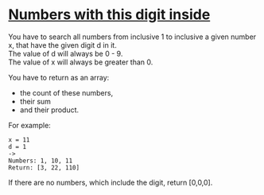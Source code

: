 # [Numbers with this digit inside](https://www.codewars.com/kata/numbers-with-this-digit-inside "https://www.codewars.com/kata/57ad85bb7cb1f3ae7c000039")

You have to search all numbers from inclusive 1 to inclusive a given number x, that have the given digit d in it.<br>
The value of d will always be 0 - 9.<br>
The value of x will always be greater than 0.

You have to return as an array:
 - the count of these numbers,
 - their sum
 - and their product.

For example:

```
x = 11
d = 1
->
Numbers: 1, 10, 11
Return: [3, 22, 110]
```

If there are no numbers, which include the digit, return [0,0,0].